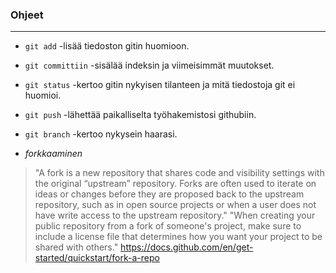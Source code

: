### **Ohjeet**

----

- ``git add`` -lisää tiedoston gitin huomioon.

- ``git committiin`` -sisälää indeksin ja viimeisimmät muutokset.

- ``git status`` -kertoo gitin nykyisen tilanteen ja mitä tiedostoja git ei huomioi.

- ``git push`` -lähettää paikalliselta työhakemistosi githubiin.

- ``git branch`` -kertoo nykysein haarasi.

- *forkkaaminen*
> "A fork is a new repository that shares code and visibility settings with the original “upstream” repository. Forks are often used to iterate on ideas or changes before they are proposed back to the upstream repository, such as in open source projects or when a user does not have write access to the upstream repository." "When creating your public repository from a fork of someone's project, make sure to include a license file that determines how you want your project to be shared with others." https://docs.github.com/en/get-started/quickstart/fork-a-repo
